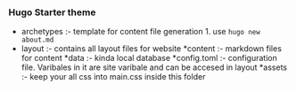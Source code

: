 ### Hugo Starter theme
  - archetypes :- template for content file generation
                1. use `hugo new about.md`
  - layout :- contains all layout files for website
  *content :- markdown files for content
  *data :- kinda local database
  *config.toml :- configuration file. Varibales in it are site varibale and can be accesed in layout 
  *assets :- keep your all css into main.css inside this folder
             

